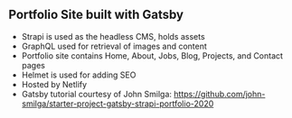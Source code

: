 ## Portfolio Site built with Gatsby

- Strapi is used as the headless CMS, holds assets
- GraphQL used for retrieval of images and content
- Portfolio site contains Home, About, Jobs, Blog, Projects, and Contact pages
- Helmet is used for adding SEO
- Hosted by Netlify
- Gatsby tutorial courtesy of John Smilga: https://github.com/john-smilga/starter-project-gatsby-strapi-portfolio-2020

